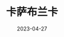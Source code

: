 ---
title: '卡萨布兰卡'
date: '2023-04-27'
price: '80.00'
theaters: ['北京剧院']
seat: ['24-26']
remark: ['4K']
---